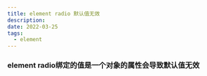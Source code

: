 ```yaml
---
title: element radio 默认值无效
description: 
date: 2022-03-25
tags:
  - element
---
```

### element radio绑定的值是一个对象的属性会导致默认值无效